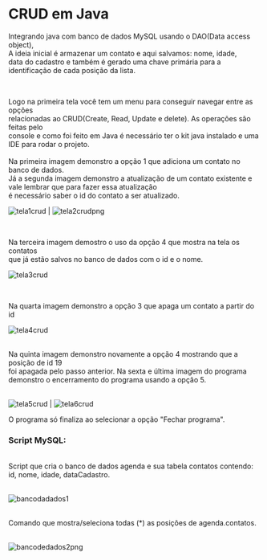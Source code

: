 # CRUD em Java

Integrando java com banco de dados MySQL usando o DAO(Data access object), <br>
A ideia inicial é armazenar um contato e aqui salvamos: nome, idade, <br>
data do cadastro e também é gerado uma chave primária para a identificação de cada posição da lista. 

<br>

Logo na primeira tela você tem um menu para conseguir navegar entre as opções <br>
relacionadas ao CRUD(Create, Read, Update e delete). As operações são feitas pelo <br>
console e como foi feito em Java é necessário ter o kit java instalado e uma IDE para rodar o projeto. <br>
<br>
Na primeira imagem demonstro a opção 1 que adiciona um contato no banco de dados. <br>
Já a segunda imagem demonstro a atualização de um contato existente e vale lembrar que para fazer essa atualização <br>
é necessário saber o id do contato a ser atualizado.

                                                                                              
![tela1crud](https://user-images.githubusercontent.com/24979432/182383594-9cda5055-35f9-45b7-9a5f-fc13e2d9b1b3.png) | ![tela2crudpng](https://user-images.githubusercontent.com/24979432/182383349-76fac3a5-0292-4294-9306-63387141d0a9.png)


<br>

Na terceira imagem demostro o uso da opção 4 que mostra na tela os contatos <br>
que já estão salvos no banco de dados com o id e o nome. 
<br>

![tela3crud](https://user-images.githubusercontent.com/24979432/182384076-5bbc51fd-6306-416d-b1cd-b396a8a4842c.png) 

<br>

Na quarta imagem demonstro a opção 3 que apaga um contato a partir do id 
<br>

![tela4crud](https://user-images.githubusercontent.com/24979432/182384586-3cddc655-a0d8-4a4c-86f7-10311e73590b.png)


<br>
Na quinta imagem demonstro novamente a opção 4 mostrando que a posição de id 19 <br>
foi apagada pelo passo anterior.
Na sexta e última imagem do programa demonstro o encerramento do programa usando a opção 5. <br>

<br>

![tela5crud](https://user-images.githubusercontent.com/24979432/182385837-4e9d5dbd-5288-4dcc-9bd2-92aa1e25e353.png) | ![tela6crud](https://user-images.githubusercontent.com/24979432/182262606-f955228c-3e10-4194-93cf-1dd28eadd049.png)

O programa só finaliza ao selecionar a opção "Fechar programa". <br>

###  Script MySQL:

<br>
Script que cria o banco de dados agenda e sua tabela contatos contendo: id, nome, idade, dataCadastro. <br>

<br>

![bancodadados1](https://user-images.githubusercontent.com/24979432/182372439-655027cb-45a0-42de-9fb6-dd45b0025db9.png)

<br>
Comando que mostra/seleciona todas (*) as posições de agenda.contatos. <br>

<br>

![bancodedados2png](https://user-images.githubusercontent.com/24979432/182390769-acfa925d-23bc-4a42-859d-36e56dc441bf.png)










